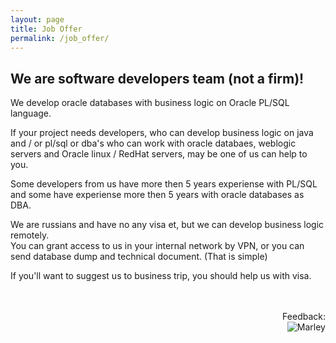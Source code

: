 ```yaml
---
layout: page
title: Job Offer
permalink: /job_offer/
---
```


<h2>We are software developers team (not a firm)!</h2>


We develop oracle databases with business logic on Oracle PL/SQL language.

If your project needs developers, who can develop business logic on java and / or  pl/sql or dba's who can work with oracle databaes, weblogic servers and Oracle linux / RedHat servers, may be one of us can help to you.


Some developers from us have more then 5 years experiense with PL/SQL and some have experiense more then 5 years with oracle databases as DBA.

We are russians and have no any visa et, but we can develop business logic remotely. <br/>
You can grant access to us in your internal network by VPN, or you can send database dump and technical document. (That is simple)


If you'll want to suggest us to business trip, you should help us with visa.

<br/>
<br/>

<div align="right">
Feedback: <br/><img src="http://img.fotografii.org/a3333333mail.gif" alt="Marley" border="0"/>
</div>
